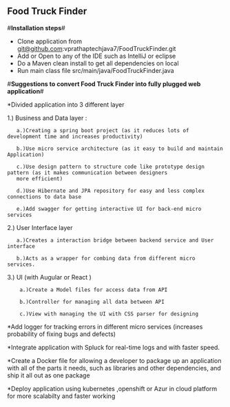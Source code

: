 ## Food Truck Finder

#**Installation steps**#
* Clone application from git@github.com:vprathaptechjava7/FoodTruckFinder.git
* Add or Open to any of the IDE such as IntelliJ or eclipse
* Do a Maven clean install to get all dependencies on local
* Run main class file src/main/java/FoodTruckFinder.java


#**Suggestions to convert Food Truck Finder into fully plugged  web application**# 

*Divided application into 3 different layer

  1.) Business and Data layer :
  
       a.)Creating a spring boot project (as it reduces lots of development time and increases productivity)
       
       b.)Use micro service architecture (as it easy to build and maintain Application)
       
       c.)Use design pattern to structure code like prototype design pattern (as it makes communication between designers 
       more efficient)
       
       d.)Use Hibernate and JPA repository for easy and less complex connections to data base 
       
       e.)Add swagger for getting interactive UI for back-end micro services 
       
       
  2.) User Interface layer 
  
       a.)Creates a interaction bridge between backend service and User interface 
       
       b.)Acts as a wrapper for combing data from different micro services.
       
  3.) UI (with Augular or React )
  
        a.)Create a Model files for access data from API
        
        b.)Controller for managing all data between API 
        
        c.)View with managing the UI with CSS parser for designing
        
 *Add logger for tracking errors in different micro services (increases probability of fixing bugs and defects)
 
 *Integrate application with Spluck for real-time logs and with faster speed.
 
 *Create a Docker file for allowing a developer to package up an application with all of the parts it needs, such as libraries and other dependencies, and ship it all out as one package
 
*Deploy application using kubernetes ,openshift or Azur in cloud platform for more scalabilty and faster working

